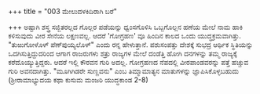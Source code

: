 +++
title = "003 ಮೇಲುದಳಕಿದಿರಾಗಿ ಬರೆ"

+++
ಅಷ್ಟಾಗಿ ಶಸ್ತ್ರ ಸಜ್ಜಿತರಲ್ಲದ ಗೊಲ್ಲರ ಪಡೆಯನ್ನು ಧ್ವಂಸಗೊಳಿಸಿ ಒಬ್ಬಗೊಲ್ಲನ ಹಣೆಯ ಮೇಲೆ ನಾಮ ಹಾಕಿ ಕಳಿಸುವುದು ವೀರ ಸೇನೆಯ ಲಕ್ಷಣವಲ್ಲ. ಆದರೆ 'ಗೋಗ್ರಹಣ' ವೂ ಹಿಂದಿನ ಕಾಲದ ಒಂದು ಯುದ್ಧಕ್ರಮವಾಗಿತ್ತು. "ತುಱುಗೋಳೊಳ್ ಪೆಣ್‍ಪುಯ್ಯಲೊಳ್" ಎಂದು ರನ್ನ ಹೇಳುತ್ತಾನೆ. ಪಶುಸಂಪತ್ತು ದೇಶಕ್ಕೆ ಸುಭದ್ರ ಆರ್ಥಿಕ ಸ್ಥಿತಿಯನ್ನು ಒದಗಿಸುತ್ತಿದ್ದುದರಿಂದ ಆಗಾಗ ರಾಜರುಗಳು ಶತ್ರು ರಾಜ್ಯಗಳ ಮೇಲೆ ದಂಡೆತ್ತಿ ಹೋಗಿ ದನಗಳನ್ನು ತಮ್ಮ ರಾಜ್ಯಕ್ಕೆ ಕರೆದೊಯ್ಯುತ್ತಿದ್ದರು. ಆದರೆ ಇಲ್ಲಿ ಕೌರವನ ಗುರಿ ಅದಲ್ಲ. ಗೋಗ್ರಹಣದ ನೆಪದಲ್ಲಿ ವೀರಪಾಂಡವರನ್ನು ಪತ್ತೆ ಹಚ್ಚುವ ಗುರಿ ಅವನದಾಗಿತ್ತು. "ಮೂಗಿಗಿಡರೇ ಸುಣ್ಣವನು" ಎಂಬ ತಿಮ್ಮಾಮಾತ್ಯನ ಮಾತುಗಳನ್ನು ಜ್ಞಾಪಿಸಿಕೊಳ್ಳಬಹುದು (ಶ್ರೀರಾಮಾಭ್ಯುದಯ ಕಥಾ ಕುಸುಮ ಮಂಜರಿ ಯುದ್ಧಕಾಂಡ 2-8)